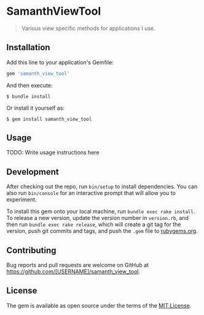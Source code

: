 # SamanthViewTool

> Various view specific methods for applications I use.

## Installation

Add this line to your application's Gemfile:

```ruby
gem 'samanth_view_tool'
```

And then execute:

    $ bundle install

Or install it yourself as:

    $ gem install samanth_view_tool

## Usage

TODO: Write usage instructions here

## Development

After checking out the repo, run `bin/setup` to install dependencies. You can also run `bin/console` for an interactive prompt that will allow you to experiment.

To install this gem onto your local machine, run `bundle exec rake install`. To release a new version, update the version number in `version.rb`, and then run `bundle exec rake release`, which will create a git tag for the version, push git commits and tags, and push the `.gem` file to [rubygems.org](https://rubygems.org).

## Contributing

Bug reports and pull requests are welcome on GitHub at https://github.com/[USERNAME]/samanth_view_tool.


## License

The gem is available as open source under the terms of the [MIT License](https://opensource.org/licenses/MIT).
